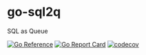 # go-sql2q
SQL as Queue

[![Go Reference](https://pkg.go.dev/badge/github.com/takanoriyanagitani/go-sql2q.svg)](https://pkg.go.dev/github.com/takanoriyanagitani/go-sql2q)
[![Go Report Card](https://goreportcard.com/badge/github.com/takanoriyanagitani/go-sql2q)](https://goreportcard.com/report/github.com/takanoriyanagitani/go-sql2q)
[![codecov](https://codecov.io/gh/takanoriyanagitani/go-sql2q/branch/main/graph/badge.svg?token=DI7ZUWJOE4)](https://codecov.io/gh/takanoriyanagitani/go-sql2q)

